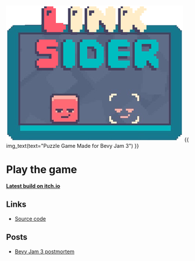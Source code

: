 ---
---

![img](Lpko5O-transparent.png)
{{ img_text(text="Puzzle Game Made for Bevy Jam 3") }}

# Play the game

[**Latest build on itch.io**](https://kuviman.itch.io/linksider)

## Links

- [Source code](https://github.com/kuviman/linksider)

## Posts

- [Bevy Jam 3 postmortem](./bevy-jam)

